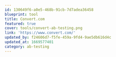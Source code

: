 ```yaml
---
id: 130649f6-a0e5-468b-91cb-7d7adea36458
blueprint: tool
title: Convert.com
featured: true
cover: tools/convert-ab-testing.png
link: 'https://www.convert.com/'
updated_by: f24606d7-f5fe-459a-9fd4-9ae5db616d4c
updated_at: 1669577401
category: ab-testing
---
```

